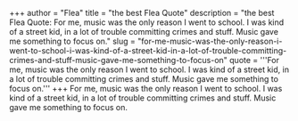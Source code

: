 +++
author = "Flea"
title = "the best Flea Quote"
description = "the best Flea Quote: For me, music was the only reason I went to school. I was kind of a street kid, in a lot of trouble committing crimes and stuff. Music gave me something to focus on."
slug = "for-me-music-was-the-only-reason-i-went-to-school-i-was-kind-of-a-street-kid-in-a-lot-of-trouble-committing-crimes-and-stuff-music-gave-me-something-to-focus-on"
quote = '''For me, music was the only reason I went to school. I was kind of a street kid, in a lot of trouble committing crimes and stuff. Music gave me something to focus on.'''
+++
For me, music was the only reason I went to school. I was kind of a street kid, in a lot of trouble committing crimes and stuff. Music gave me something to focus on.
